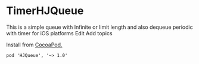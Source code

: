# TimerHJQueue
This is a simple queue with Infinite or limit length and also dequeue periodic with timer for iOS platforms Edit Add topics

Install from [CocoaPod.](https://cocoapods.org/?q=HJqueue)


    pod 'HJQueue', '~> 1.0'
